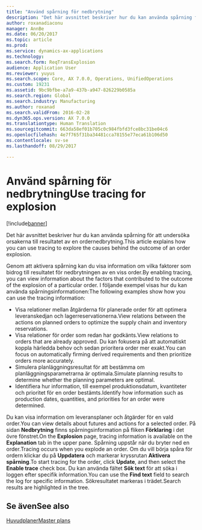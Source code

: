 ```yaml
---
title: "Använd spårning för nedbrytning"
description: "Det här avsnittet beskriver hur du kan använda spårning för att undersöka orsakerna till resultatet av en ordernedbrytning."
author: roxanadiaconu
manager: AnnBe
ms.date: 06/20/2017
ms.topic: article
ms.prod: 
ms.service: dynamics-ax-applications
ms.technology: 
ms.search.form: ReqTransExplosion
audience: Application User
ms.reviewer: yuyus
ms.search.scope: Core, AX 7.0.0, Operations, UnifiedOperations
ms.custom: 19231
ms.assetid: 9bc9bfbe-a7a9-437b-a947-826229b0585a
ms.search.region: Global
ms.search.industry: Manufacturing
ms.author: roxanad
ms.search.validFrom: 2016-02-28
ms.dyn365.ops.version: AX 7.0.0
ms.translationtype: Human Translation
ms.sourcegitcommit: 663da58ef01b705c0c984fbfd3fce8bc31be04c6
ms.openlocfilehash: 4e7f765f31ba34481cca78155e77eca61b106d50
ms.contentlocale: sv-se
ms.lasthandoff: 08/29/2017

---
```


# <a name="use-tracing-for-explosion"></a><span data-ttu-id="2fe4f-103">Använd spårning för nedbrytning</span><span class="sxs-lookup"><span data-stu-id="2fe4f-103">Use tracing for explosion</span></span>

[!include[banner](../includes/banner.md)]


<span data-ttu-id="2fe4f-104">Det här avsnittet beskriver hur du kan använda spårning för att undersöka orsakerna till resultatet av en ordernedbrytning.</span><span class="sxs-lookup"><span data-stu-id="2fe4f-104">This article explains how you can use tracing to explore the causes behind the outcome of an order explosion.</span></span>

<span data-ttu-id="2fe4f-105">Genom att aktivera spårning kan du visa information om vilka faktorer som bidrog till resultatet för nedbrytningen av en viss order.</span><span class="sxs-lookup"><span data-stu-id="2fe4f-105">By enabling tracing, you can view information about the factors that contributed to the outcome of the explosion of a particular order.</span></span> <span data-ttu-id="2fe4f-106">I följande exempel visas hur du kan använda spårningsinformationen:</span><span class="sxs-lookup"><span data-stu-id="2fe4f-106">The following examples show how you can use the tracing information:</span></span>

-   <span data-ttu-id="2fe4f-107">Visa relationer mellan åtgärderna för planerade order för att optimera leveranskedjan och lagerreservationerna.</span><span class="sxs-lookup"><span data-stu-id="2fe4f-107">View relations between the actions on planned orders to optimize the supply chain and inventory reservations.</span></span>
-   <span data-ttu-id="2fe4f-108">Visa relationer för order som redan har godkänts.</span><span class="sxs-lookup"><span data-stu-id="2fe4f-108">View relations to orders that are already approved.</span></span> <span data-ttu-id="2fe4f-109">Du kan fokusera på att automatiskt koppla härledda behov och sedan prioritera order mer exakt.</span><span class="sxs-lookup"><span data-stu-id="2fe4f-109">You can focus on automatically firming derived requirements and then prioritize orders more accurately.</span></span>
-   <span data-ttu-id="2fe4f-110">Simulera planläggningsresultat för att bestämma om planläggningsparametrarna är optimala.</span><span class="sxs-lookup"><span data-stu-id="2fe4f-110">Simulate planning results to determine whether the planning parameters are optimal.</span></span>
-   <span data-ttu-id="2fe4f-111">Identifiera hur information, till exempel produktionsdatum, kvantiteter och prioritet för en order bestämts.</span><span class="sxs-lookup"><span data-stu-id="2fe4f-111">Identify how information such as production dates, quantities, and priorities for an order were determined.</span></span>

<span data-ttu-id="2fe4f-112">Du kan visa information om leveransplaner och åtgärder för en vald order.</span><span class="sxs-lookup"><span data-stu-id="2fe4f-112">You can view details about futures and actions for a selected order.</span></span> <span data-ttu-id="2fe4f-113">På sidan **Nedbrytning** finns spårningsinformation på fliken **Förklaring** i det övre fönstret.</span><span class="sxs-lookup"><span data-stu-id="2fe4f-113">On the **Explosion** page, tracing information is available on the **Explanation** tab in the upper pane.</span></span> <span data-ttu-id="2fe4f-114">Spårning uppstår när du bryter ned en order.</span><span class="sxs-lookup"><span data-stu-id="2fe4f-114">Tracing occurs when you explode an order.</span></span> <span data-ttu-id="2fe4f-115">Om du vill börja spåra för ordern klickar du på **Uppdatera** och markerar kryssrutan **Aktivera spårning**.</span><span class="sxs-lookup"><span data-stu-id="2fe4f-115">To start tracing for the order, click **Update**, and then select the **Enable trace** check box.</span></span> <span data-ttu-id="2fe4f-116">Du kan använda fältet **Sök text** för att söka i loggen efter specifik information.</span><span class="sxs-lookup"><span data-stu-id="2fe4f-116">You can use the **Find text** field to search the log for specific information.</span></span> <span data-ttu-id="2fe4f-117">Sökresultatet markeras i trädet.</span><span class="sxs-lookup"><span data-stu-id="2fe4f-117">Search results are highlighted in the tree.</span></span>

<a name="see-also"></a><span data-ttu-id="2fe4f-118">Se även</span><span class="sxs-lookup"><span data-stu-id="2fe4f-118">See also</span></span>
--------

[<span data-ttu-id="2fe4f-119">Huvudplaner</span><span class="sxs-lookup"><span data-stu-id="2fe4f-119">Master plans</span></span>](master-plans.md)




